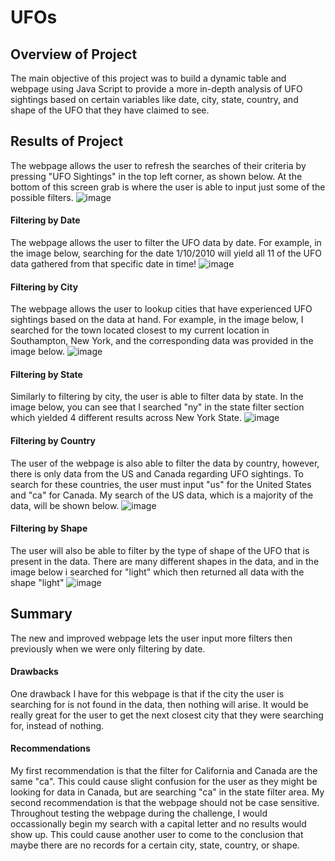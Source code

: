 # UFOs

## Overview of Project
The main objective of this project was to build a dynamic table and webpage using Java Script to provide a more in-depth analysis of UFO sightings based on certain variables like date, city, state, country, and shape of the UFO that they have claimed to see. 

## Results of Project
The webpage allows the user to refresh the searches of their criteria by pressing "UFO Sightings" in the top left corner, as shown below. At the bottom of this screen grab is where the user is able to input just some of the possible filters.
![image](https://user-images.githubusercontent.com/68922663/104672311-8b388480-56ad-11eb-9951-62c4498ebe7d.png)

#### Filtering by Date
The webpage allows the user to filter the UFO data by date. For example, in the image below, searching for the date 1/10/2010 will yield all 11 of the UFO data gathered from that specific date in time! 
![image](https://user-images.githubusercontent.com/68922663/104672365-a6a38f80-56ad-11eb-8eb7-4ac9235137d3.png)

#### Filtering by City
The webpage allows the user to lookup cities that have experienced UFO sightings based on the data at hand. For example, in the image below, I searched for the town located closest to my current location in Southampton, New York, and the corresponding data was provided in the image below.
![image](https://user-images.githubusercontent.com/68922663/104672448-cc309900-56ad-11eb-8893-de8b3e4546dd.png)


#### Filtering by State
Similarly to filtering by city, the user is able to filter data by state. In the image below, you can see that I searched "ny" in the state filter section which yielded 4 different results across New York State. 
![image](https://user-images.githubusercontent.com/68922663/104672489-e5d1e080-56ad-11eb-89ce-8c898933eda4.png)

#### Filtering by Country
The user of the webpage is also able to filter the data by country, however, there is only data from the US and Canada regarding UFO sightings. To search for these countries, the user must input "us" for the United States and "ca" for Canada. My search of the US data, which is a majority of the data, will be shown below. 
![image](https://user-images.githubusercontent.com/68922663/104672534-f84c1a00-56ad-11eb-8a06-7523654d4682.png)


#### Filtering by Shape
The user will also be able to filter by the type of shape of the UFO that is present in the data. There are many different shapes in the data, and in the image below i searched for "light" which then returned all data with the shape "light"
![image](https://user-images.githubusercontent.com/68922663/104672596-0dc14400-56ae-11eb-9b4d-14db8c087523.png)


## Summary
The new and improved webpage lets the user input more filters then previously when we were only filtering by date.

#### Drawbacks
One drawback I have for this webpage is that if the city the user is searching for is not found in the data, then nothing will arise. It would be really great for the user to get the next closest city that they were searching for, instead of nothing. 

#### Recommendations
My first recommendation is that the filter for California and Canada are the same "ca". This could cause slight confusion for the user as they might be looking for data in Canada, but are searching "ca" in the state filter area. 
My second recommendation is that the webpage should not be case sensitive. Throughout testing the webpage during the challenge, I would occassionally begin my search with a capital letter and no results would show up. This could cause another user to come to the conclusion that maybe there are no records for a certain city, state, country, or shape.
